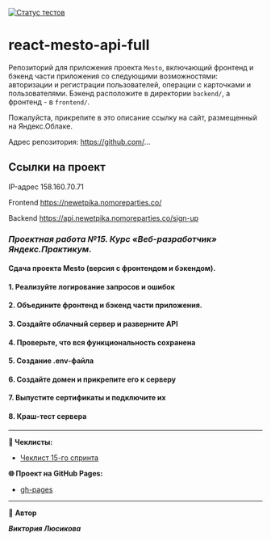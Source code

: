 [![Статус тестов](../../actions/workflows/tests.yml/badge.svg)](../../actions/workflows/tests.yml)

# react-mesto-api-full
Репозиторий для приложения проекта `Mesto`, включающий фронтенд и бэкенд части приложения со следующими возможностями: авторизации и регистрации пользователей, операции с карточками и пользователями. Бэкенд расположите в директории `backend/`, а фронтенд - в `frontend/`. 
  
Пожалуйста, прикрепите в это описание ссылку на сайт, размещенный на Яндекс.Облаке.

Адрес репозитория: https://github.com/...

## Ссылки на проект

IP-адрес 158.160.70.71

Frontend https://newetpika.nomoreparties.co/

Backend https://api.newetpika.nomoreparties.co/sign-up

### _**Проектная работа №15. Курс «Веб-разработчик» Яндекс.Практикум.**_

#### Сдача проекта Mesto (версия с фронтендом и бэкендом).

#### 1. Реализуйте логирование запросов и ошибок

#### 2. Объедините фронтенд и бэкенд части приложения.

#### 3. Создайте облачный сервер и разверните API

#### 4. Проверьте, что вся функциональность сохранена

#### 5. Создание .env-файла

#### 6. Создайте домен и прикрепите его к серверу

#### 7. Выпустите сертификаты и подключите их

#### 8. Краш-тест сервера

---

**📄 Чеклисты:**

- [Чеклист 15-го спринта](https://code.s3.yandex.net/web-developer/checklists-pdf/new-program/checklist_15.pdf)

**🌐 Проект на GitHub Pages:**

- [gh-pages](https://polinica.github.io/mesto/)

---

👤 **Автор**

**_Виктория Люсикова_**
